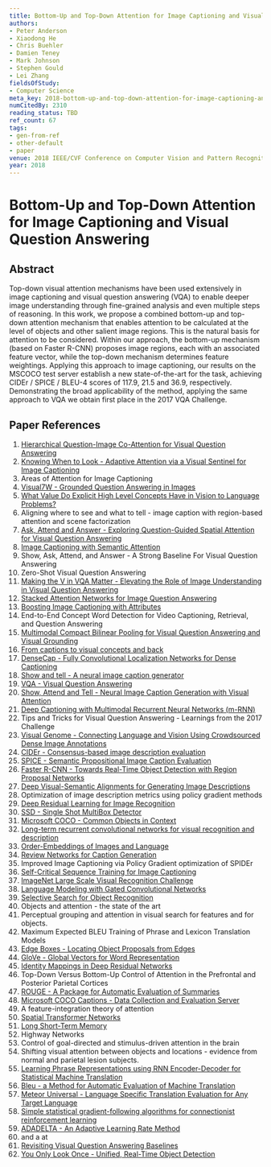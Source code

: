 ```yaml
---
title: Bottom-Up and Top-Down Attention for Image Captioning and Visual Question Answering
authors:
- Peter Anderson
- Xiaodong He
- Chris Buehler
- Damien Teney
- Mark Johnson
- Stephen Gould
- Lei Zhang
fieldsOfStudy:
- Computer Science
meta_key: 2018-bottom-up-and-top-down-attention-for-image-captioning-and-visual-question-answering
numCitedBy: 2310
reading_status: TBD
ref_count: 67
tags:
- gen-from-ref
- other-default
- paper
venue: 2018 IEEE/CVF Conference on Computer Vision and Pattern Recognition
year: 2018
---
```


# Bottom-Up and Top-Down Attention for Image Captioning and Visual Question Answering

## Abstract

Top-down visual attention mechanisms have been used extensively in image captioning and visual question answering (VQA) to enable deeper image understanding through fine-grained analysis and even multiple steps of reasoning. In this work, we propose a combined bottom-up and top-down attention mechanism that enables attention to be calculated at the level of objects and other salient image regions. This is the natural basis for attention to be considered. Within our approach, the bottom-up mechanism (based on Faster R-CNN) proposes image regions, each with an associated feature vector, while the top-down mechanism determines feature weightings. Applying this approach to image captioning, our results on the MSCOCO test server establish a new state-of-the-art for the task, achieving CIDEr / SPICE / BLEU-4 scores of 117.9, 21.5 and 36.9, respectively. Demonstrating the broad applicability of the method, applying the same approach to VQA we obtain first place in the 2017 VQA Challenge.

## Paper References

1. [Hierarchical Question-Image Co-Attention for Visual Question Answering](2016-hierarchical-question-image-co-attention-for-visual-question-answering)
2. [Knowing When to Look - Adaptive Attention via a Visual Sentinel for Image Captioning](2017-knowing-when-to-look-adaptive-attention-via-a-visual-sentinel-for-image-captioning)
3. Areas of Attention for Image Captioning
4. [Visual7W - Grounded Question Answering in Images](2016-visual7w-grounded-question-answering-in-images)
5. [What Value Do Explicit High Level Concepts Have in Vision to Language Problems?](2016-what-value-do-explicit-high-level-concepts-have-in-vision-to-language-problems)
6. Aligning where to see and what to tell - image caption with region-based attention and scene factorization
7. [Ask, Attend and Answer - Exploring Question-Guided Spatial Attention for Visual Question Answering](2016-ask-attend-and-answer-exploring-question-guided-spatial-attention-for-visual-question-answering)
8. [Image Captioning with Semantic Attention](2016-image-captioning-with-semantic-attention)
9. Show, Ask, Attend, and Answer - A Strong Baseline For Visual Question Answering
10. Zero-Shot Visual Question Answering
11. [Making the V in VQA Matter - Elevating the Role of Image Understanding in Visual Question Answering](2017-making-the-v-in-vqa-matter-elevating-the-role-of-image-understanding-in-visual-question-answering)
12. [Stacked Attention Networks for Image Question Answering](2016-stacked-attention-networks-for-image-question-answering)
13. [Boosting Image Captioning with Attributes](2017-boosting-image-captioning-with-attributes)
14. End-to-End Concept Word Detection for Video Captioning, Retrieval, and Question Answering
15. [Multimodal Compact Bilinear Pooling for Visual Question Answering and Visual Grounding](2016-multimodal-compact-bilinear-pooling-for-visual-question-answering-and-visual-grounding)
16. [From captions to visual concepts and back](2015-from-captions-to-visual-concepts-and-back)
17. [DenseCap - Fully Convolutional Localization Networks for Dense Captioning](2016-densecap-fully-convolutional-localization-networks-for-dense-captioning)
18. [Show and tell - A neural image caption generator](2015-show-and-tell-a-neural-image-caption-generator)
19. [VQA - Visual Question Answering](2015-vqa-visual-question-answering)
20. [Show, Attend and Tell - Neural Image Caption Generation with Visual Attention](2015-show-attend-and-tell-neural-image-caption-generation-with-visual-attention)
21. [Deep Captioning with Multimodal Recurrent Neural Networks (m-RNN)](2015-deep-captioning-with-multimodal-recurrent-neural-networks-m-rnn)
22. Tips and Tricks for Visual Question Answering - Learnings from the 2017 Challenge
23. [Visual Genome - Connecting Language and Vision Using Crowdsourced Dense Image Annotations](2016-visual-genome-connecting-language-and-vision-using-crowdsourced-dense-image-annotations)
24. [CIDEr - Consensus-based image description evaluation](2015-cider-consensus-based-image-description-evaluation)
25. [SPICE - Semantic Propositional Image Caption Evaluation](2016-spice-semantic-propositional-image-caption-evaluation)
26. [Faster R-CNN - Towards Real-Time Object Detection with Region Proposal Networks](2015-faster-r-cnn-towards-real-time-object-detection-with-region-proposal-networks)
27. [Deep Visual-Semantic Alignments for Generating Image Descriptions](2017-deep-visual-semantic-alignments-for-generating-image-descriptions)
28. Optimization of image description metrics using policy gradient methods
29. [Deep Residual Learning for Image Recognition](2015-resnet.md)
30. [SSD - Single Shot MultiBox Detector](2016-ssd-net.md)
31. [Microsoft COCO - Common Objects in Context](2014-microsoft-coco-common-objects-in-context)
32. [Long-term recurrent convolutional networks for visual recognition and description](2015-long-term-recurrent-convolutional-networks-for-visual-recognition-and-description)
33. [Order-Embeddings of Images and Language](2016-order-embeddings-of-images-and-language)
34. [Review Networks for Caption Generation](2016-review-networks-for-caption-generation)
35. Improved Image Captioning via Policy Gradient optimization of SPIDEr
36. [Self-Critical Sequence Training for Image Captioning](2017-self-critical-sequence-training-for-image-captioning)
37. [ImageNet Large Scale Visual Recognition Challenge](2015-imagenet-large-scale-visual-recognition-challenge)
38. [Language Modeling with Gated Convolutional Networks](2017-language-modeling-with-gated-convolutional-networks)
39. [Selective Search for Object Recognition](2013-selective-search-for-object-recognition)
40. Objects and attention - the state of the art
41. Perceptual grouping and attention in visual search for features and for objects.
42. Maximum Expected BLEU Training of Phrase and Lexicon Translation Models
43. [Edge Boxes - Locating Object Proposals from Edges](2014-edge-boxes-locating-object-proposals-from-edges)
44. [GloVe - Global Vectors for Word Representation](2014-glove-global-vectors-for-word-representation)
45. [Identity Mappings in Deep Residual Networks](2016-identity-mappings-in-deep-residual-networks)
46. Top-Down Versus Bottom-Up Control of Attention in the Prefrontal and Posterior Parietal Cortices
47. [ROUGE - A Package for Automatic Evaluation of Summaries](2004-rouge-a-package-for-automatic-evaluation-of-summaries)
48. [Microsoft COCO Captions - Data Collection and Evaluation Server](2015-microsoft-coco-captions-data-collection-and-evaluation-server)
49. A feature-integration theory of attention
50. [Spatial Transformer Networks](2015-spatial-transformer-networks)
51. [Long Short-Term Memory](1997-long-short-term-memory)
52. Highway Networks
53. Control of goal-directed and stimulus-driven attention in the brain
54. Shifting visual attention between objects and locations - evidence from normal and parietal lesion subjects.
55. [Learning Phrase Representations using RNN Encoder-Decoder for Statistical Machine Translation](2014-learning-phrase-representations-using-rnn-encoder-decoder-for-statistical-machine-translation)
56. [Bleu - a Method for Automatic Evaluation of Machine Translation](2002-bleu-a-method-for-automatic-evaluation-of-machine-translation)
57. [Meteor Universal - Language Specific Translation Evaluation for Any Target Language](2014-meteor-universal-language-specific-translation-evaluation-for-any-target-language)
58. [Simple statistical gradient-following algorithms for connectionist reinforcement learning](2004-simple-statistical-gradient-following-algorithms-for-connectionist-reinforcement-learning)
59. [ADADELTA - An Adaptive Learning Rate Method](2012-adadelta-an-adaptive-learning-rate-method)
60. and a at
61. [Revisiting Visual Question Answering Baselines](2016-revisiting-visual-question-answering-baselines)
62. [You Only Look Once - Unified, Real-Time Object Detection](2016-you-only-look-once-unified-real-time-object-detection)
